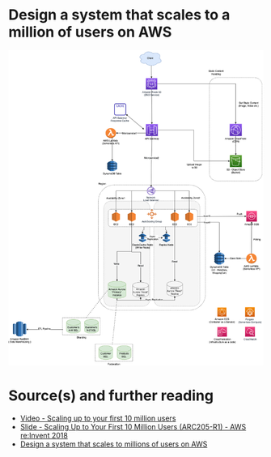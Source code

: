 # Design a system that scales to a million of users on AWS

![img.png](assets/DesignScalableSystemWithRelationalDBOnAWS.drawio.png)

# Source(s) and further reading 
- [Video - Scaling up to your first 10 million users](https://www.youtube.com/watch?v=kKjm4ehYiMs)
- [Slide - Scaling Up to Your First 10 Million Users (ARC205-R1) - AWS re:Invent 2018](https://www.slideshare.net/AmazonWebServices/scaling-up-to-your-first-10-million-users-arc205r1-aws-reinvent-2018)
- [Design a system that scales to millions of users on AWS](https://github.com/donnemartin/system-design-primer/blob/master/solutions/system_design/scaling_aws/README.md)
